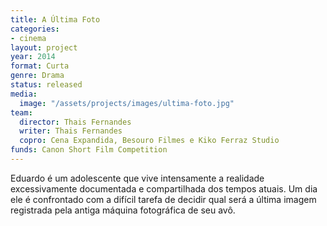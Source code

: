 ```yaml
---
title: A Última Foto
categories:
- cinema
layout: project
year: 2014
format: Curta
genre: Drama
status: released
media:
  image: "/assets/projects/images/ultima-foto.jpg"
team:
  director: Thais Fernandes
  writer: Thais Fernandes
  copro: Cena Expandida, Besouro Filmes e Kiko Ferraz Studio
funds: Canon Short Film Competition
---
```


Eduardo é um adolescente que vive intensamente a realidade excessivamente documentada e compartilhada dos tempos atuais. Um dia ele é confrontado com a difícil tarefa de decidir qual será a última imagem registrada pela antiga máquina fotográfica de seu avô.
